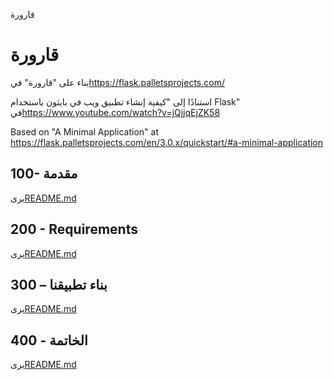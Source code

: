قارورة

# قارورة

بناء على "قارورة" في<https://flask.palletsprojects.com/>

استنادًا إلى "كيفية إنشاء تطبيق ويب في بايثون باستخدام Flask" في<https://www.youtube.com/watch?v=jQjjqEjZK58>

Based on "A Minimal Application" at <https://flask.palletsprojects.com/en/3.0.x/quickstart/#a-minimal-application>

## 100- مقدمة

يرى[README.md](./100/README.md)

## 200 - Requirements

يرى[README.md](./200/README.md)

## 300 – بناء تطبيقنا

يرى[README.md](./300/README.md)

## 400 - الخاتمة

يرى[README.md](./400/README.md)
